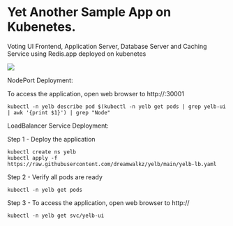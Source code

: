 # Yet Another Sample App on Kubenetes.

Voting UI Frontend, Application Server, Database Server and Caching Service using Redis.app deployed on kubenetes

<img src="https://github.com/dreamwalkz/yelb/blob/main/showcase.png">

NodePort Deployment:

To access the application, open web browser to http://<ip>:30001

```shell
kubectl -n yelb describe pod $(kubectl -n yelb get pods | grep yelb-ui | awk '{print $1}') | grep "Node"
```

LoadBalancer Service Deployment:

Step 1 - Deploy the application

```shell
kubectl create ns yelb
kubectl apply -f https://raw.githubusercontent.com/dreamwalkz/yelb/main/yelb-lb.yaml
```

Step 2 - Verify all pods are ready

```shell
kubectl -n yelb get pods
```

Step 3 - To access the application, open web browser to http://<external-ip>

```shell
kubectl -n yelb get svc/yelb-ui
```


